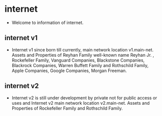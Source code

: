 # internet
 - Welcome to information of internet. 
## internet v1
- Internet v1 since born till currently, main network location v1.main-net. Assets and Properties of Reyhan Family well-known name Reyhan Jr. , Rockefeller Family, Vanguard Companies, Blackstone Companies, Blackrock Companies, Warren Buffett Family and Rothschild Family, Apple Companies, Google Companies, Morgan Freeman.
## internet v2
- Internet v2 is still under development by private not for public access or uses and Internet v2 main network location v2.main-net. Assets and Properties of Rockefeller Family and Rothschild Family.
